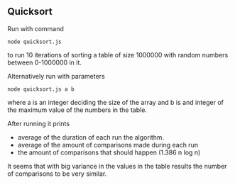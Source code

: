 ## Quicksort

Run with command

`node quicksort.js`

to run 10 iterations of sorting a table of size 1000000 with random numbers between 0-1000000 in it.

Alternatively run with parameters 

`node quicksort.js a b`

where a is an integer deciding the size of the array and b is and integer of the maximum value of the numbers in the table.

After running it prints 
 - average of the duration of each run the algorithm. 
 - average of the amount of comparisons made during each run
 - the amount of comparisons that should happen (1.386 n log n)

It seems that with big variance in the values in the table results the number of comparisons to be very similar.